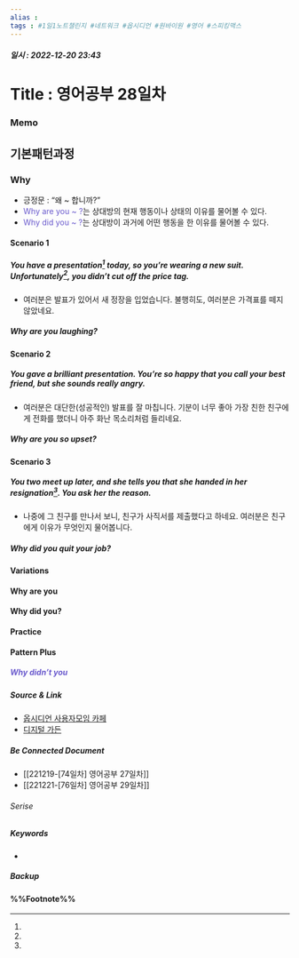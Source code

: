 ```yaml
---
alias : 
tags : #1일1노트챌린지 #네트워크 #옵시디언 #원바이원 #영어 #스피킹맥스 
---
```


##### 일시 : 2022-12-20 23:43

# Title : 영어공부 28일차

### Memo

## 기본패턴과정

### Why
- 긍정문 : “왜 ~ 합니까?”
- <font color="SlateBlue">Why are you ~ ?</font>는 상대방의 현재 행동이나 상태의 이유를 물어볼 수 있다.
- <font color="SlateBlue">Why did you ~ ?</font>는 상대방이 과거에 어떤 행동을 한 이유를 물어볼 수 있다.

#### Scenario 1

##### You have a presentation[^1] today, so you’re wearing a new suit. Unfortunately[^2], you didn’t cut off the price tag.
- 여러분은 발표가 있어서 새 정장을 입었습니다. 불행히도, 여러분은 가격표를 떼지 않았네요.

##### Why are you laughing?

#### Scenario 2

##### You gave a brilliant presentation. You’re so happy that you call your best friend, but she sounds really angry.
- 여러분은 대단한(성공적인) 발표를 잘 마칩니다. 기분이 너무 좋아 가장 친한 친구에게 전화를 했더니 아주 화난 목소리처럼 들리네요.
 
##### Why are you so upset?

#### Scenario 3

##### You two meet up later, and she tells you that she handed in her resignation[^3]. You ask her the reason.
- 나중에 그 친구를 만나서 보니, 친구가 사직서를 제출했다고 하네요. 여러분은 친구에게 이유가 무엇인지 물어봅니다.

##### Why did you quit your job?

#### Variations

#### Why are you

#### Why did you?

#### Practice

#### Pattern Plus

##### <font color="SlateBlue">Why didn’t you</font>

##### Source & Link
- [옵시디언 사용자모임 카페](https://cafe.naver.com/obsidianary/2812)
- [디지털 가든](https://chunghasull.netlify.app/221220-75일차-영어공부-28일차)

##### Be Connected Document
- [[221219-[74일차] 영어공부 27일차]]
- [[221221-[76일차] 영어공부 29일차]]

###### Serise


##### Keywords
- 

##### Backup


#### %%Footnote%%

[^1]: 
[^2]: 
[^3]: 
[^4]: 
[^5]: 
[^6]: 
[^7]: 
[^8]: 
[^9]: 